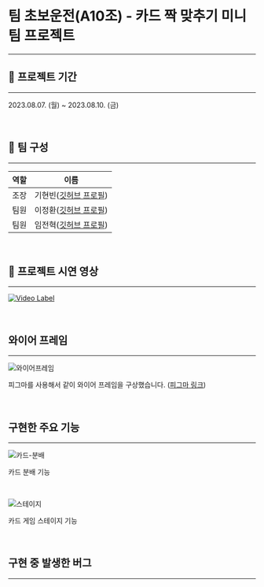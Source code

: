 # 팀 초보운전(A10조) - 카드 짝 맞추기 미니 팀 프로젝트
---

## 📆 프로젝트 기간
---

2023.08.07. (월) ~ 2023.08.10. (금)

<br/>

## 👥 팀 구성
---

|역할|이름|
|------|---|
|조장|기현빈([깃허브 프로필](https://github.com/homebd))|
|팀원|이정환([깃허브 프로필](https://github.com/jhwan328))|
|팀원|임전혁([깃허브 프로필](https://github.com/yarogono))|

<br/>

## 🎥 프로젝트 시연 영상
---

[![Video Label](http://img.youtube.com/vi/_m9tj4ETJpE/0.jpg)](https://youtu.be/_m9tj4ETJpE)

<br/>

## 와이어 프레임
---

![와이어프레임](https://github.com/homebd/nbcamp_A10/assets/70641418/4c6f8831-73cf-4b0f-86ea-69d347e67e27)

피그마를 사용해서 같이 와이어 프레임을 구상했습니다.
([피그마 링크](https://www.figma.com/file/Xvv6frZr2vJnMve2mIHLFc/Untitled?type=design&node-id=0%3A1&mode=design&t=DeubUwn7dfZSaGXh-1))

<br/>

## 구현한 주요 기능
---



![카드-분배](https://github.com/homebd/nbcamp_A10/assets/70641418/a5e99e3a-c935-4ed6-94ce-886aeaad3623)

카드 분배 기능


<br/>

![스테이지](https://github.com/homebd/nbcamp_A10/assets/70641418/05cc4a58-cdb9-457a-83f0-06587f103f1f)

카드 게임 스테이지 기능

<br/>

## 구현 중 발생한 버그
---



<br/>

